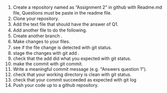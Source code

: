 1. Create a repository named as “Assignment 2” in github with Readme.md ﬁle, Questions must be paste in the readme ﬁle.
2. Clone your repository.
3. Add the text ﬁle that should have the answer of Q1.
4. Add another ﬁle to do the following.
5. Create another branch .
6. Make changes to your ﬁles.
7. see if the ﬁle change is detected with git status.
8. stage the changes with git add .
9. check that the add did what you expected with git status.
10. make the commit with git commit.
11. Write a meaningful commit message (e.g. "Answers question 1").
12. check that your working directory is clean with git status.
13. check that your commit succeeded as expected with git log
14. Push your code up to a github repository.
